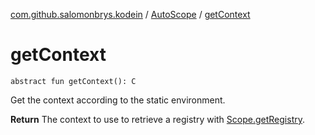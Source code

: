 [com.github.salomonbrys.kodein](../index.md) / [AutoScope](index.md) / [getContext](.)

# getContext

`abstract fun getContext(): C`

Get the context according to the static environment.

**Return**
The context to use to retrieve a registry with [Scope.getRegistry](../-scope/get-registry.md).

